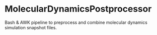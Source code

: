 # MolecularDynamicsPostprocessor
Bash &amp; AWK pipeline to preprocess and combine molecular dynamics simulation snapshot files.
